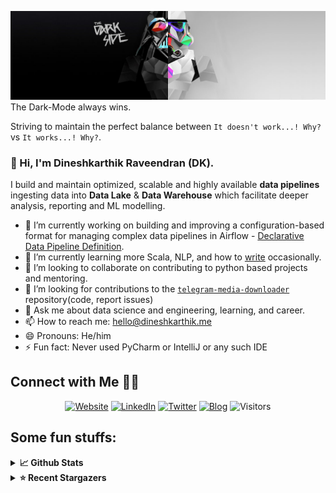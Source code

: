 ![](https://github.com/Dineshkarthik/Dineshkarthik/blob/master/assets/cover.jpg)
The Dark-Mode always wins.

Striving to maintain the perfect balance between `It doesn't work...! Why?` vs `It works...! Why?`.

### 👋 Hi, I'm Dineshkarthik Raveendran (DK).

I build and maintain optimized, scalable and highly available **data pipelines** ingesting data into **Data Lake** & **Data Warehouse** which facilitate deeper analysis, reporting and ML modelling.


- 🔭 I’m currently working on building and improving a configuration-based format for managing complex data pipelines in Airflow - [Declarative Data Pipeline Definition](https://www.thoughtworks.com/de/radar/techniques?blipid=202005084).
- 🌱 I’m currently learning more Scala, NLP, and how to [write](https://medium.com/@dineshkarthik.r) occasionally.
- 👯 I’m looking to collaborate on contributing to python based projects and mentoring.
- 🤔 I’m looking for contributions to the [`telegram-media-downloader`](https://github.com/Dineshkarthik/telegram_media_downloader) repository(code, report issues) 
- 💬 Ask me about data science and engineering, learning, and career.
- 📫 How to reach me: [hello@dineshkarthik.me](mailto:hello@dineshkarthik.me)
- 😄 Pronouns: He/him
- ⚡ Fun fact: Never used PyCharm or IntelliJ or any such IDE

## Connect with Me 🤝🏻

<p align="center">
<a href="https://dineshkarthik.me"><img alt="Website" src="https://img.shields.io/badge/Website-dineshkarthik.me-blue?style=flat&logo=google-chrome"></a>
<a href="https://www.linkedin.com/in/dineshkarthik-r/"><img alt="LinkedIn" src="https://img.shields.io/badge/LinkedIN-Dineshkarthik%20Raveendran-blue?style=flat&logo=linkedin"></a>
<a href="https://twitter.com/Dineshkarthik_R"><img alt="Twitter" src="https://img.shields.io/badge/Twitter-Dineshkarthik%20R-blue?style=flat&logo=twitter"></a>
<a href="https://medium.com/@dineshkarthik.r"><img alt="Blog" src="https://img.shields.io/badge/Medium-Dineshkarthik%20Raveendran-blue?style=flat&logo=medium"></a>
<img alt="Visitors" src="https://visitor-badge.laobi.icu/badge?page_id=Dineshkarthik">
</p>


## Some fun stuffs:

<details>
  <summary><b>📈 Github Stats</b></summary>
  <img height="180em" src="https://github-readme-stats.vercel.app/api?username=Dineshkarthik&show_icons=true&hide_border=true&&count_private=true&include_all_commits=true" />
  <img height="180em" src="https://github-readme-streak-stats.herokuapp.com/?user=Dineshkarthik&hide_border=true" />
</details>

<details>
  <summary><b>⭐ Recent Stargazers</b></summary>
  <table cellspacing="0" cellpadding="0" style="border: none;">
    <tbody cellspacing="0" cellpadding="0" style="border: none;">
      <tr style="border: none;">
        <td style="border: none">
          <a href="https://github.com/JeanM1996">
            <img
              style="border-radius: 50%;"
              align="left"
              src="https://avatars.githubusercontent.com/u/12720290?v=4"
              width="96"
              height="65"
            />
          </a>
        </td>
        <td style="border: none">
          <div>
            <a href="https://github.com/JeanM1996">Jean Paul Mosquera</a> 
            starred <a href="https://github.com/Dineshkarthik/real-time-IoT-data-streaming">real-time-IoT-data-streaming</a>
          </div>
          <div>
            User Bio: Nothing to 👀 here , no bio...!!
          </div>
        </td>
      </tr>
      <tr style="border: none;">
        <td style="border: none">
          <a href="https://github.com/elespec">
            <img
              style="border-radius: 50%;"
              align="left"
              src="https://avatars.githubusercontent.com/u/2031830?u=ce988140180135fd6667dda02abc6d2fa3a1f236&v=4"
              width="96"
              height="65"
            />
          </a>
        </td>
        <td style="border: none">
          <div>
            <a href="https://github.com/elespec">elespec</a> 
            starred <a href="https://github.com/Dineshkarthik/telegram_media_downloader">telegram_media_downloader</a>
          </div>
          <div>
            User Bio: photon
          </div>
        </td>
      </tr>
      <tr style="border: none;">
        <td style="border: none">
          <a href="https://github.com/Ghamry0x2">
            <img
              style="border-radius: 50%;"
              align="left"
              src="https://avatars.githubusercontent.com/u/31264334?u=84f34bfc953d1174a97b0043a09da8871619f3cc&v=4"
              width="96"
              height="65"
            />
          </a>
        </td>
        <td style="border: none">
          <div>
            <a href="https://github.com/Ghamry0x2">Abdelrahman El Ghamry</a> 
            starred <a href="https://github.com/Dineshkarthik/codility-training">codility-training</a>
          </div>
          <div>
            User Bio: Software Engineer | Taekwondo.
          </div>
        </td>
      </tr>
      <tr style="border: none;">
        <td style="border: none">
          <a href="https://github.com/ziyingjie">
            <img
              style="border-radius: 50%;"
              align="left"
              src="https://avatars.githubusercontent.com/u/22075669?u=e12ac5574c57671b6a54a5f8bb2bcd5e784c20f3&v=4"
              width="96"
              height="65"
            />
          </a>
        </td>
        <td style="border: none">
          <div>
            <a href="https://github.com/ziyingjie">ziying</a> 
            starred <a href="https://github.com/Dineshkarthik/telegram_media_downloader">telegram_media_downloader</a>
          </div>
          <div>
            User Bio: ✨([][[]]+[])[+!![]]+([]+{})[!+[]+!![]]
          </div>
        </td>
      </tr>
      <tr style="border: none;">
        <td style="border: none">
          <a href="https://github.com/Chronocento">
            <img
              style="border-radius: 50%;"
              align="left"
              src="https://avatars.githubusercontent.com/u/9882186?u=e65c74dfba6adec586c67ad765a6fee40c8de8b4&v=4"
              width="96"
              height="65"
            />
          </a>
        </td>
        <td style="border: none">
          <div>
            <a href="https://github.com/Chronocento">Andrea Centorrino</a> 
            starred <a href="https://github.com/Dineshkarthik/telegram_media_downloader">telegram_media_downloader</a>
          </div>
          <div>
            User Bio: M.Sc. in Computer Engineering.
Likes to discover and integrate new technologies to ease his life and the one of others.
          </div>
        </td>
      </tr>
      <tr style="border: none;">
        <td style="border: none">
          <a href="https://github.com/KorigamiK">
            <img
              style="border-radius: 50%;"
              align="left"
              src="https://avatars.githubusercontent.com/u/72932688?v=4"
              width="96"
              height="65"
            />
          </a>
        </td>
        <td style="border: none">
          <div>
            <a href="https://github.com/KorigamiK">OrigamiK</a> 
            starred <a href="https://github.com/Dineshkarthik/telegram_media_downloader">telegram_media_downloader</a>
          </div>
          <div>
            User Bio: A friendly anime lover. Programming enthusiast.
discord: origamiK#3859
          </div>
        </td>
      </tr>
      <tr style="border: none;">
        <td style="border: none">
          <a href="https://github.com/rainsays">
            <img
              style="border-radius: 50%;"
              align="left"
              src="https://avatars.githubusercontent.com/u/51898762?u=89d96a00aceb16f3fa2cac3c5a9f718a365e9582&v=4"
              width="96"
              height="65"
            />
          </a>
        </td>
        <td style="border: none">
          <div>
            <a href="https://github.com/rainsays">rainsays</a> 
            starred <a href="https://github.com/Dineshkarthik/telegram_media_downloader">telegram_media_downloader</a>
          </div>
          <div>
            User Bio: Nothing to 👀 here , no bio...!!
          </div>
        </td>
      </tr>
      <tr style="border: none;">
        <td style="border: none">
          <a href="https://github.com/dot1mav">
            <img
              style="border-radius: 50%;"
              align="left"
              src="https://avatars.githubusercontent.com/u/44059142?u=d40d851dc8558c65626e3e2a77d44279ccdecb49&v=4"
              width="96"
              height="65"
            />
          </a>
        </td>
        <td style="border: none">
          <div>
            <a href="https://github.com/dot1mav">Ma V</a> 
            starred <a href="https://github.com/Dineshkarthik/telegram_media_downloader">telegram_media_downloader</a>
          </div>
          <div>
            User Bio: oh shit here we go again ...
          </div>
        </td>
      </tr>
      <tr style="border: none;">
        <td style="border: none">
          <a href="https://github.com/k0ng1">
            <img
              style="border-radius: 50%;"
              align="left"
              src="https://avatars.githubusercontent.com/u/44335195?u=ef8f42dc466608ec66171a7eaf94adaecc659e0c&v=4"
              width="96"
              height="65"
            />
          </a>
        </td>
        <td style="border: none">
          <div>
            <a href="https://github.com/k0ng1">k0ng1</a> 
            starred <a href="https://github.com/Dineshkarthik/telegram_media_downloader">telegram_media_downloader</a>
          </div>
          <div>
            User Bio: Nothing to 👀 here , no bio...!!
          </div>
        </td>
      </tr>
      <tr style="border: none;">
        <td style="border: none">
          <a href="https://github.com/iw4p">
            <img
              style="border-radius: 50%;"
              align="left"
              src="https://avatars.githubusercontent.com/u/30632761?u=75114d3c93482bd787e85010608c0a144a5db277&v=4"
              width="96"
              height="65"
            />
          </a>
        </td>
        <td style="border: none">
          <div>
            <a href="https://github.com/iw4p">Nima</a> 
            starred <a href="https://github.com/Dineshkarthik/telegram_media_downloader">telegram_media_downloader</a>
          </div>
          <div>
            User Bio: It doesn't matter who I am, What matters is my repository.
          </div>
        </td>
      </tr>
      </tbody>
  </table>
</details>